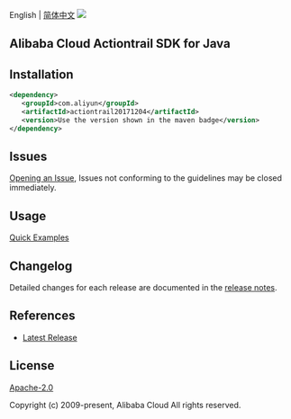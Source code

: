 English | [简体中文](README-CN.md)
![](https://aliyunsdk-pages.alicdn.com/icons/AlibabaCloud.svg)

## Alibaba Cloud Actiontrail SDK for Java

## Installation

```xml
<dependency>
   <groupId>com.aliyun</groupId>
   <artifactId>actiontrail20171204</artifactId>
   <version>Use the version shown in the maven badge</version>
</dependency>
```

## Issues
[Opening an Issue](https://github.com/aliyun/alibabacloud-java-sdk/issues/new), Issues not conforming to the guidelines may be closed immediately.

## Usage
[Quick Examples](https://github.com/aliyun/alibabacloud-java-sdk/blob/master/docs/0-Examples-EN.md#quick-examples)

## Changelog
Detailed changes for each release are documented in the [release notes](./ChangeLog.txt).

## References
* [Latest Release](https://github.com/aliyun/alibabacloud-java-sdk/)

## License
[Apache-2.0](http://www.apache.org/licenses/LICENSE-2.0)

Copyright (c) 2009-present, Alibaba Cloud All rights reserved.